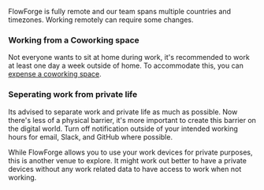 FlowForge is fully remote and our team spans multiple countries and timezones.
Working remotely can require some changes.

### Working from a Coworking space

Not everyone wants to sit at home during work, it's recommended to work at least
one day a week outside of home. To accommodate this, you can
[expense a coworking space](../peopleops#coworking-space-allowance).

### Seperating work from private life

Its advised to separate work and private life as much as possible. Now there's
less of a physical barrier, it's more important to create this barrier on the
digital world. Turn off notification outside of your intended working hours for
email, Slack, and GitHub where possible.

While FlowForge allows you to use your work devices for private purposes, this
is another venue to explore. It might work out better to have a private devices
without any work related data to have access to work when not working.
